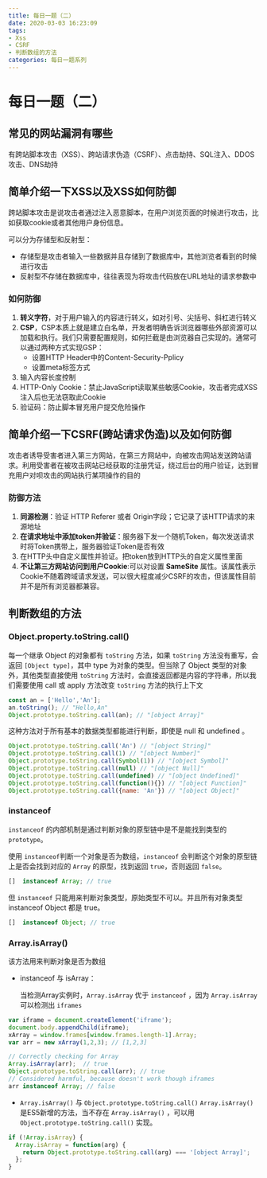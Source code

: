 ```yaml
---
title: 每日一题（二）
date: 2020-03-03 16:23:09
tags: 
- Xss
- CSRF
- 判断数组的方法
categories: 每日一题系列
---
```


# 每日一题（二）

## 常见的网站漏洞有哪些

有跨站脚本攻击（XSS）、跨站请求伪造（CSRF）、点击劫持、SQL注入、DDOS攻击、DNS劫持



## 简单介绍一下XSS以及XSS如何防御

跨站脚本攻击是说攻击者通过注入恶意脚本，在用户浏览页面的时候进行攻击，比如获取cookie或者其他用户身份信息。

可以分为存储型和反射型：

+ 存储型是攻击者输入一些数据并且存储到了数据库中，其他浏览者看到的时候进行攻击
+ 反射型不存储在数据库中，往往表现为将攻击代码放在URL地址的请求参数中

### 如何防御

1. **转义字符**，对于用户输入的内容进行转义，如对引号、尖括号、斜杠进行转义
2. **CSP**，CSP本质上就是建立白名单，开发者明确告诉浏览器哪些外部资源可以加载和执行。我们只需要配置规则，如何拦截是由浏览器自己实现的。通常可以通过两种方式实现GSP：
   + 设置HTTP Header中的Content-Security-Pplicy
   + 设置meta标签方式
3. 输入内容长度控制
4. HTTP-Only Cookie：禁止JavaScript读取某些敏感Cookie，攻击者完成XSS注入后也无法窃取此Cookie
5. 验证码：防止脚本冒充用户提交危险操作



## 简单介绍一下CSRF(跨站请求伪造)以及如何防御

攻击者诱导受害者进入第三方网站，在第三方网站中，向被攻击网站发送跨站请求。利用受害者在被攻击网站已经获取的注册凭证，绕过后台的用户验证，达到冒充用户对呗攻击的网站执行某项操作的目的

### 防御方法

1. **同源检测**：验证 HTTP Referer 或者 Origin字段；它记录了该HTTP请求的来源地址
2. **在请求地址中添加token并验证**：服务器下发一个随机Token，每次发送请求时将Token携带上，服务器验证Token是否有效
3. 在HTTP头中自定义属性并验证。把token放到HTTP头的自定义属性里面
4. **不让第三方网站访问到用户Cookie**:可以对设置 **SameSite** 属性。该属性表示Cookie不随着跨域请求发送，可以很大程度减少CSRF的攻击，但该属性目前并不是所有浏览器都兼容。



## 判断数组的方法

### Object.property.toString.call()

每一个继承 Object 的对象都有 `toString` 方法，如果 `toString` 方法没有重写，会返回 `[Object type]`，其中 type 为对象的类型。但当除了 Object 类型的对象外，其他类型直接使用 `toString` 方法时，会直接返回都是内容的字符串，所以我们需要使用 call 或 apply 方法改变 `toString` 方法的执行上下文

```javascript
const an = ['Hello','An'];
an.toString(); // "Hello,An"
Object.prototype.toString.call(an); // "[object Array]"
```

这种方法对于所有基本的数据类型都能进行判断，即使是 null 和 undefined 。

```javascript
Object.prototype.toString.call('An') // "[object String]"
Object.prototype.toString.call(1) // "[object Number]"
Object.prototype.toString.call(Symbol(1)) // "[object Symbol]"
Object.prototype.toString.call(null) // "[object Null]"
Object.prototype.toString.call(undefined) // "[object Undefined]"
Object.prototype.toString.call(function(){}) // "[object Function]"
Object.prototype.toString.call({name: 'An'}) // "[object Object]"
```

### instanceof

`instanceof` 的内部机制是通过判断对象的原型链中是不是能找到类型的 `prototype`。

使用 `instanceof`判断一个对象是否为数组，`instanceof` 会判断这个对象的原型链上是否会找到对应的 `Array` 的原型，找到返回 `true`，否则返回 `false`。

```js
[]  instanceof Array; // true
```

但 `instanceof` 只能用来判断对象类型，原始类型不可以。并且所有对象类型 instanceof Object 都是 true。

```js
[]  instanceof Object; // true
```

### Array.isArray()

该方法用来判断对象是否为数组

+ instanceof 与 isArray：

  当检测Array实例时，`Array.isArray` 优于 `instanceof` ，因为 `Array.isArray` 可以检测出 `iframes`

```js
var iframe = document.createElement('iframe');
document.body.appendChild(iframe);
xArray = window.frames[window.frames.length-1].Array;
var arr = new xArray(1,2,3); // [1,2,3]

// Correctly checking for Array
Array.isArray(arr);  // true
Object.prototype.toString.call(arr); // true
// Considered harmful, because doesn't work though iframes
arr instanceof Array; // false
```

+ `Array.isArray()` 与 `Object.prototype.toString.call()`
  `Array.isArray()`是ES5新增的方法，当不存在 `Array.isArray()` ，可以用 `Object.prototype.toString.call()` 实现。

```js
if (!Array.isArray) {
  Array.isArray = function(arg) {
    return Object.prototype.toString.call(arg) === '[object Array]';
  };
}
```

